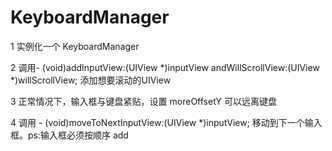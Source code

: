 # KeyboardManager

1 实例化一个 KeyboardManager 

2 调用- (void)addInputView:(UIView *)inputView andWillScrollView:(UIView *)willScrollView; 添加想要滚动的UIView

3 正常情况下，输入框与键盘紧贴，设置 moreOffsetY 可以远离键盘

4 调用 - (void)moveToNextInputView:(UIView *)inputView; 移动到下一个输入框。ps:输入框必须按顺序 add

